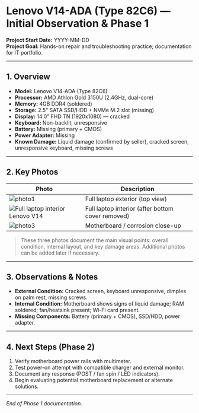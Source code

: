 # Lenovo V14-ADA (Type 82C6) — Initial Observation & Phase 1

**Project Start Date:** YYYY-MM-DD  
**Project Goal:** Hands-on repair and troubleshooting practice; documentation for IT portfolio.

---

## 1. Overview

- **Model:** Lenovo V14-ADA (Type 82C6)  
- **Processor:** AMD Athlon Gold 3150U (2.4GHz, dual-core)  
- **Memory:** 4GB DDR4 (soldered)  
- **Storage:** 2.5" SATA SSD/HDD + NVMe M.2 slot (missing)  
- **Display:** 14.0" FHD TN (1920x1080) — cracked  
- **Keyboard:** Non-backlit, unresponsive  
- **Battery:** Missing (primary + CMOS)  
- **Power Adapter:** Missing  
- **Known Damage:** Liquid damage (confirmed by seller), cracked screen, unresponsive keyboard, missing screws  

---

## 2. Key Photos

| Photo | Description |
|-------|-------------|
| ![photo1](link) | Full laptop exterior (top view) |
| ![Full laptop interior Lenovo V14](https://github.com/user-attachments/assets/e412f5bc-04fb-43ad-bd1b-7b5dd5cf4cde) | Full laptop interior (after bottom cover removed) |
| ![photo3](link) | Motherboard / corrosion close-up |

> These three photos document the main visual points: overall condition, internal layout, and key damage areas. Additional photos can be added later if necessary.

---

## 3. Observations & Notes

- **External Condition:** Cracked screen, keyboard unresponsive, dimples on palm rest, missing screws.  
- **Internal Condition:** Motherboard shows signs of liquid damage; RAM soldered; fan/heatsink present; Wi-Fi card present.  
- **Missing Components:** Battery (primary + CMOS), SSD/HDD, power adapter.  

---

## 4. Next Steps (Phase 2)

1. Verify motherboard power rails with multimeter.  
2. Test power-on attempt with compatible charger and external monitor.  
3. Document any response (POST / fan spin / LED indicators).  
4. Begin evaluating potential motherboard replacement or alternate solutions.  

---

*End of Phase 1 documentation.*

